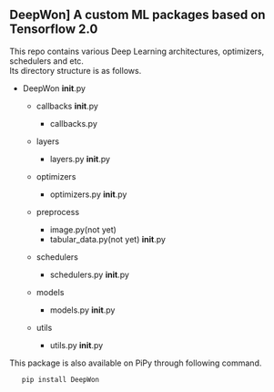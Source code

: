 DeepWon] A custom ML packages based on Tensorflow 2.0
-----------------------------------------------------

This repo contains various Deep Learning architectures, optimizers, schedulers and etc.   
Its directory structure is as follows.
* DeepWon
    __init__.py
    * callbacks
        __init__.py
        * callbacks.py
    * layers
        * layers.py
        __init__.py
        
    * optimizers
        * optimizers.py
        __init__.py
        
    * preprocess
        * image.py(not yet)
        * tabular_data.py(not yet)
        __init__.py
        
    * schedulers
        * schedulers.py
        __init__.py
        
    * models
        * models.py
        __init__.py
        
    * utils
        * utils.py
        __init__.py

This package is also available on PiPy through following command.  
```
   pip install DeepWon
```

